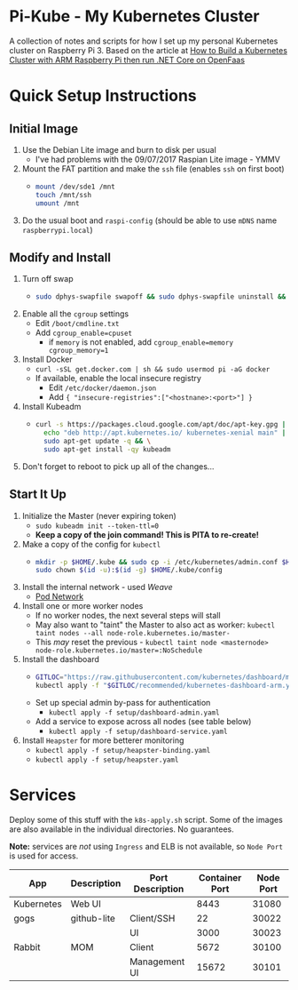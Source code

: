 # Pi-Kube - My Kubernetes Cluster
A collection of notes and scripts for how I set up my personal Kubernetes cluster on
Raspberry Pi 3. Based on the article at
[How to Build a Kubernetes Cluster with ARM Raspberry Pi then run .NET Core on OpenFaas](https://www.hanselman.com/blog/HowToBuildAKubernetesClusterWithARMRaspberryPiThenRunNETCoreOnOpenFaas.aspx)

# Quick Setup Instructions
## Initial Image
1. Use the Debian Lite image and burn to disk per usual
   - I've had problems with the 09/07/2017 Raspian Lite image - YMMV
1. Mount the FAT partition and make the `ssh` file (enables `ssh` on first boot)
   - ```bash
     mount /dev/sde1 /mnt
     touch /mnt/ssh
     umount /mnt
     ```
1. Do the usual boot and `raspi-config` (should be able to use `mDNS` name `raspberrypi.local`)

## Modify and Install
1. Turn off swap 
   - ```bash
     sudo dphys-swapfile swapoff && sudo dphys-swapfile uninstall && sudo update-rc.d dphys-swapfile remove
     ```
1. Enable all the `cgroup` settings
   - Edit `/boot/cmdline.txt`
   - Add `cgroup_enable=cpuset`
     - if `memory` is not enabled, add `cgroup_enable=memory cgroup_memory=1`
1. Install Docker
   - `curl -sSL get.docker.com | sh && sudo usermod pi -aG docker`
   - If available, enable the local insecure registry
     - Edit `/etc/docker/daemon.json`
     - Add `{ "insecure-registries":["<hostnane>:<port>"] }`
1. Install Kubeadm
   - ```bash
     curl -s https://packages.cloud.google.com/apt/doc/apt-key.gpg | sudo apt-key add - && \
       echo "deb http://apt.kubernetes.io/ kubernetes-xenial main" | sudo tee /etc/apt/sources.list.d/kubernetes.list && \
       sudo apt-get update -q && \
       sudo apt-get install -qy kubeadm
     ```
1. Don't forget to reboot to pick up all of the changes...
     
## Start It Up
1. Initialize the Master (never expiring token)
   - `sudo kubeadm init --token-ttl=0`
   - **Keep a copy of the join command! This is PITA to re-create!**
1. Make a copy of the config for `kubectl`
   - ```bash
     mkdir -p $HOME/.kube && sudo cp -i /etc/kubernetes/admin.conf $HOME/.kube/config
     sudo chown $(id -u):$(id -g) $HOME/.kube/config
     ```
1. Install the internal network - used _Weave_
   - [Pod Network](https://kubernetes.io/docs/setup/independent/create-cluster-kubeadm/#pod-network)
1. Install one or more worker nodes
   - If no worker nodes, the next several steps will stall
   - May also want to "taint" the Master to also act as worker: `kubectl taint nodes --all node-role.kubernetes.io/master-`
   - This _may_ reset the previous - `kubectl taint node <masternode> node-role.kubernetes.io/master=:NoSchedule`
1. Install the dashboard
   - ```bash
     GITLOC="https://raw.githubusercontent.com/kubernetes/dashboard/master/src/deploy/"
     kubectl apply -f "$GITLOC/recommended/kubernetes-dashboard-arm.yaml"
     ```
   - Set up special admin by-pass for authentication
     - `kubectl apply -f setup/dashboard-admin.yaml`
   - Add a service to expose across all nodes (see table below)
     - `kubectl apply -f setup/dashboard-service.yaml`
1. Install `Heapster` for more betterer monitoring
   - `kubectl apply -f setup/heapster-binding.yaml`
   - `kubectl apply -f setup/heapster.yaml`

# Services
Deploy some of this stuff with the `k8s-apply.sh` script. Some of the images are also available in the individual
directories. No guarantees.

**Note:** services are _not_ using `Ingress` and ELB is not available, so `Node Port` is used for access.

| App        | Description | Port Description | Container Port | Node Port |
|------------|-------------|------------------|----------------|-----------|
| Kubernetes | Web UI      |                  | 8443           | 31080 |
| gogs       | github-lite | Client/SSH       |    22          | 30022 |
|            |             | UI               |  3000          | 30023 |
| Rabbit     | MOM         | Client           |  5672          | 30100 |
|            |             | Management UI    | 15672          | 30101 |
